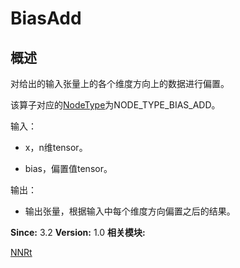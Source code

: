 # BiasAdd


## 概述

对给出的输入张量上的各个维度方向上的数据进行偏置。

该算子对应的[NodeType](_n_n_rt.md#nodetype)为NODE_TYPE_BIAS_ADD。

输入：

- x，n维tensor。

- bias，偏置值tensor。

输出：

- 输出张量，根据输入中每个维度方向偏置之后的结果。

**Since:**
3.2
**Version:**
1.0
**相关模块:**

[NNRt](_n_n_rt.md)
